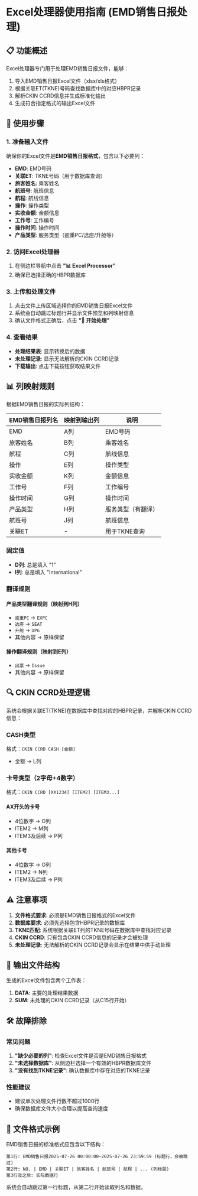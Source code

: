 # Excel处理器使用指南 (EMD销售日报处理)

## 📋 功能概述

Excel处理器专门用于处理EMD销售日报文件，能够：
1. 导入EMD销售日报Excel文件（xlsx/xls格式）
2. 根据关联ET(TKNE)号码查找数据库中的对应HBPR记录
3. 解析CKIN CCRD信息并生成标准化输出
4. 生成符合指定格式的输出Excel文件

## 🚀 使用步骤

### 1. 准备输入文件
确保你的Excel文件是**EMD销售日报格式**，包含以下必要列：
- **EMD**: EMD号码
- **关联ET**: TKNE号码（用于数据库查询）
- **旅客姓名**: 乘客姓名
- **航班号**: 航班信息
- **航程**: 航线信息
- **操作**: 操作类型
- **实收金额**: 金额信息
- **工作号**: 工作编号
- **操作时间**: 操作时间
- **产品类型**: 服务类型（逾重PC/选座/升舱等）

### 2. 访问Excel处理器
1. 在侧边栏导航中点击 **"📊 Excel Processor"**
2. 确保已选择正确的HBPR数据库

### 3. 上传和处理文件
1. 点击文件上传区域选择你的EMD销售日报Excel文件
2. 系统会自动跳过标题行并显示文件预览和列映射信息
3. 确认文件格式正确后，点击 **"🚀 开始处理"**

### 4. 查看结果
- **处理结果表**: 显示转换后的数据
- **未处理记录**: 显示无法解析的CKIN CCRD记录
- **下载输出**: 点击下载按钮获取结果文件

## 📊 列映射规则

根据EMD销售日报的实际列结构：

| EMD销售日报列名 | 映射到输出列 | 说明 |
|----------------|-------------|------|
| EMD | A列 | EMD号码 |
| 旅客姓名 | B列 | 乘客姓名 |
| 航程 | C列 | 航线信息 |
| 操作 | E列 | 操作类型 |
| 实收金额 | K列 | 金额信息 |
| 工作号 | F列 | 工作编号 |
| 操作时间 | G列 | 操作时间 |
| 产品类型 | H列 | 服务类型（有翻译） |
| 航班号 | J列 | 航班信息 |
| 关联ET | - | 用于TKNE查询 |

### 固定值
- **D列**: 总是填入 "1"
- **I列**: 总是填入 "International"

### 翻译规则

#### 产品类型翻译规则（映射到H列）
- `逾重PC` → `EXPC`
- `选座` → `SEAT`
- `升舱` → `UPG`
- 其他内容 → 原样保留

#### 操作翻译规则（映射到E列）
- `出票` → `Issue`
- 其他内容 → 原样保留

## 🔍 CKIN CCRD处理逻辑

系统会根据关联ET(TKNE)在数据库中查找对应的HBPR记录，并解析CKIN CCRD信息：

### CASH类型
格式：`CKIN CCRD CASH [金额]`
- 金额 → L列

### 卡号类型（2字母+4数字）
格式：`CKIN CCRD [XX1234] [ITEM2] [ITEM3...]`

#### AX开头的卡号
- 4位数字 → O列
- ITEM2 → M列
- ITEM3及后续 → P列

#### 其他卡号
- 4位数字 → O列  
- ITEM2 → N列
- ITEM3及后续 → P列

## ⚠️ 注意事项

1. **文件格式要求**: 必须是EMD销售日报格式的Excel文件
2. **数据库要求**: 必须先选择包含HBPR记录的数据库
3. **TKNE匹配**: 系统根据关联ET列的TKNE号码在数据库中查找对应记录
4. **CKIN CCRD**: 只有包含CKIN CCRD信息的记录才会被处理
5. **未处理记录**: 无法解析的CKIN CCRD记录会显示在结果中供手动处理

## 📁 输出文件结构

生成的Excel文件包含两个工作表：
1. **DATA**: 主要的处理结果数据
2. **SUM**: 未处理的CKIN CCRD记录（从C15行开始）

## 🛠️ 故障排除

### 常见问题
1. **"缺少必要的列"**: 检查Excel文件是否是EMD销售日报格式
2. **"未选择数据库"**: 从侧边栏选择一个有效的HBPR数据库文件
3. **"没有找到TKNE记录"**: 确认数据库中存在对应的TKNE记录

### 性能建议
- 建议单次处理文件行数不超过1000行
- 确保数据库文件大小合理以提高查询速度

## 📝 文件格式示例

EMD销售日报的标准格式应包含以下结构：
```
第1行: EMD销售日报2025-07-26 00:00:00~2025-07-26 23:59:59 (标题行，会被跳过)
第2行: NO. | EMD | 关联ET | 旅客姓名 | 航班号 | 航程 | ... (列标题)
第3行及之后: 实际数据行
```

系统会自动跳过第一行标题，从第二行开始读取列名和数据。